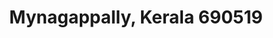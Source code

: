 ---
title: Mynagappally, Kerala 690519
url: /mynagappally-kerala-690519/
latitude: 9.043
longitude: 76.583
---